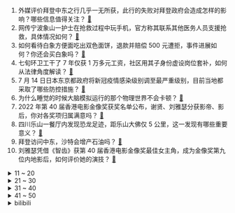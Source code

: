1. 外媒评价拜登中东之行几乎一无所获，此行的失败对拜登政府会造成怎样的影响？哪些信息值得关注？ [:link:](https://www.zhihu.com/question/543796510)
2. 网传宁波象山一护士在抢救过程中玩手机，官方称其联系其他医务人员支援抢救，具体情况如何？ [:link:](https://www.zhihu.com/question/543803872)
3. 如何看待白象方便面吃出双色面饼，退款并赔偿 500 元遭拒，事件进展如何？你还会买白象吗？ [:link:](https://www.zhihu.com/question/543428200)
4. 七旬环卫工干了 7 年仅获 1 万多元工资，社区用其子身份虚设岗位套补，如何从法律角度解读？ [:link:](https://www.zhihu.com/question/543799302)
5. 7 月 14 日日本东京都政府将新冠疫情感染级别调至最严重级别，目前当地都采取了哪些防控措施？ [:link:](https://www.zhihu.com/question/543239460)
6. 为什么睡觉的时候大脑模拟运行的那个物理世界不会卡顿？ [:link:](https://www.zhihu.com/question/514358829)
7. 2022 年第 40 届香港电影金像奖获奖名单公布，谢贤、刘雅瑟分获影帝、影后，你对各奖项归属满意吗？ [:link:](https://www.zhihu.com/question/543806932)
8. 四川乐山一餐厅内发现恐龙足迹，距乐山大佛仅 5 公里，这一发现有哪些重要意义？ [:link:](https://www.zhihu.com/question/543758718)
9. 拜登访问中东，沙特会增产石油吗？ [:link:](https://www.zhihu.com/question/543651621)
10. 刘雅瑟凭借《智齿》获第 40 届香港电影金像奖最佳女主角，成为金像奖第九位内地影后，如何评价她的演技？ [:link:](https://www.zhihu.com/question/543825890)
<details>
<summary>11 ~ 20</summary>

11. 交警认定郑州女大学生车祸系货车全责，高德回应会持续履行平台责任，货车司机将承担哪些法律责任？ [:link:](https://www.zhihu.com/question/543742261)
12. 如何看待王麻子菜刀直播拍蒜？这种营销方式能够提高销量吗？ [:link:](https://www.zhihu.com/question/543387740)
13. AI 是不是已经毁了围棋这一古老的游戏？ [:link:](https://www.zhihu.com/question/266132270)
14. 太阳队现在才正式留下艾顿，此举是利大于弊还是弊大于利？ [:link:](https://www.zhihu.com/question/543419889)
15. 猴痘病毒全球感染逼近万例，会不会成为继新冠肺炎后下一个严重的全球性公共卫生紧急事件? [:link:](https://www.zhihu.com/question/543194224)
16. 单论军事，这次乌克兰军队在世界上算什么水平？ [:link:](https://www.zhihu.com/question/530653675)
17. 人生中有哪些你越早明白就越好的道理？ [:link:](https://www.zhihu.com/question/525662605)
18. 为什么《唐伯虎点秋香》里唐伯虎娶的 8 个老婆都是赌鬼，最后连秋香也不例外？ [:link:](https://www.zhihu.com/question/542062283)
19. 新能源趋势下，过往燃油时代称霸的品牌，地位能否一如既往？ [:link:](https://www.zhihu.com/question/543418654)
20. 为什么好多人出国多年英语还不好？ [:link:](https://www.zhihu.com/question/50129660)
</details>
<details>
<summary>21 ~ 30</summary>

21. 警方通报「炫富网红疑用警用飞机拍段子」，称拍摄视频所用直升机为民用直升机，具体情况如何？ [:link:](https://www.zhihu.com/question/543786293)
22. 画师羽蛇事件的全貌是什么？ [:link:](https://www.zhihu.com/question/543378467)
23. 2022 LPL 夏季赛 V5 1:2 不敌 WBG 遭遇赛季首败，如何评价这场比赛？ [:link:](https://www.zhihu.com/question/543829441)
24. 如何证明根号 2 是无理数？ [:link:](https://www.zhihu.com/question/61798983)
25. 考研进 985 和高考进 985 有什么区别？ [:link:](https://www.zhihu.com/question/475784933)
26. 为什么短短几个月艾玛沃特森的皮肤、颜值会发生这么大的变化？ [:link:](https://www.zhihu.com/question/541776577)
27. 宋江为什么要归顺朝廷去当芝麻绿豆官？ [:link:](https://www.zhihu.com/question/534898537)
28. 《亮剑》中孔捷的能力真的很差吗？他是不是被低估了？ [:link:](https://www.zhihu.com/question/542070100)
29. 英媒透露蓬佩奥要参选美国总统，并准备和特朗普竞争，其获胜几率有多大？还有哪些信息值得关注？ [:link:](https://www.zhihu.com/question/543771974)
30. 微信头像会影响第一印象吗？ [:link:](https://www.zhihu.com/question/26833362)
</details>
<details>
<summary>31 ~ 40</summary>

31. 如何看待2022年上半年长租房成交量持续增长？释放了哪些信号？ [:link:](https://www.zhihu.com/question/543320045)
32. 我国首个高清无线音频标准 HWA 发布，能否代表音质实力的象征？ [:link:](https://www.zhihu.com/question/543398335)
33. 有哪些科目二倒车入库技巧？ [:link:](https://www.zhihu.com/question/27759224)
34. 如何评价《原神》2.8 版本海岛活动中万叶篇「春庭景如旧」的叙事与关卡设计？ [:link:](https://www.zhihu.com/question/543805305)
35. 高三最后一年努力真的来得及吗? [:link:](https://www.zhihu.com/question/543658139)
36. 你什么时候发现真的有天赋差距的? [:link:](https://www.zhihu.com/question/531148965)
37. 明明知道行动就有收获，但为什么就是瞻前顾后，行动不起来？ [:link:](https://www.zhihu.com/question/542863723)
38. 广州荔湾海龙街道就入户排查做法欠妥道歉，这次事件都到哪些警示作用？入户排查的正确做法是怎样的？ [:link:](https://www.zhihu.com/question/543864040)
39. 人可以极简主义到什么程度？ [:link:](https://www.zhihu.com/question/313020218)
40. 如何看待小米手机因出现划痕或轻微缺陷保修期内拒绝保修，被意大利罚款约 2176 万元？对小米有何影响？ [:link:](https://www.zhihu.com/question/543799938)
</details>
<details>
<summary>41 ~ 50</summary>

41. 浙江宁波一休闲渔船发生侧翻致 16 人落水，7 人死亡，这类渔船有哪些安全隐患？ [:link:](https://www.zhihu.com/question/543782676)
42. 《原神》里有没有一种可能，坎瑞亚是非正义的一方？ [:link:](https://www.zhihu.com/question/536211509)
43. 《红楼梦》一到五回可以分几层？ [:link:](https://www.zhihu.com/question/542562748)
44. 人间清醒是什么样子？ [:link:](https://www.zhihu.com/question/494108902)
45. 7 月 17 日上海新增本土病例「3+14」，均在隔离管控中发现，目前当地疫情情况如何？ [:link:](https://www.zhihu.com/question/543860206)
46. 7 月 17 日 WTT 王曼昱/孙颖莎 3-0 战胜日本组合夺女双冠军，如何评价两人在比赛中的表现？ [:link:](https://www.zhihu.com/question/543858938)
47. 什么时候你突然明白钱有多重要? [:link:](https://www.zhihu.com/question/542951445)
48. 如何评价罗晋、夏雨主演的电视剧《庭外》？ [:link:](https://www.zhihu.com/question/543215382)
49. 如何防止被小人算计？ [:link:](https://www.zhihu.com/question/21721787)
50. 18 岁成人礼想要一个 iPad Pro 和笔过分吗？ [:link:](https://www.zhihu.com/question/536923616)
</details><details>
<summary>bilibili</summary>

1. 【 还在流浪 | 官方MV 】周杰伦 第二首主打 方文山以「流浪」为主题 写出充满复古电影的感伤 [:link:](//www.bilibili.com/video/BV1Da411n793)
2. 假如你只剩三天时间······ [:link:](//www.bilibili.com/video/BV1SF411N79y)
3. 我放暑假，只办三件事！ [:link:](//www.bilibili.com/video/BV1Br4y1j7JA)
4. “社死了...但也快乐了！” [:link:](//www.bilibili.com/video/BV1cY4y1E77p)
5. 碰上真厨子了，我感觉我要失业了！ [:link:](//www.bilibili.com/video/BV1EY4y1J7k8)
6. 又不是天天去博物馆，当然要好好记录啊，只要无视一切，你就可以出大片 [:link:](//www.bilibili.com/video/BV1RB4y1h73r)
7. 《未定事件簿》「约定之日」活动PV：眷慕似海，应许此生 [:link:](//www.bilibili.com/video/BV14a411H7ea)
8. 美国最幸运的人是谁？【硬核狠人36】 [:link:](//www.bilibili.com/video/BV1G94y1Q75m)
9. 剑来！！！ [:link:](//www.bilibili.com/video/BV1x34y1H7gQ)
10. 你太低估00后的犟嘴能力了 [:link:](//www.bilibili.com/video/BV1SS4y1J7YP)
<details>
<summary>11 ~ 20</summary>

11. 【原神金苹果群岛】(7.17已完结)宝箱全收集！原神2.8限时海岛！精准分类，路线规划！全网最贴心的金苹果群岛宝箱攻略！ [:link:](//www.bilibili.com/video/BV1YT411J7Gz)
12. 震惊：穿山甲VS自己的鬼畜视频？ [:link:](//www.bilibili.com/video/BV1Fe4y1d7HV)
13. 【ITZY】"SNEAKERS" M/V [:link:](//www.bilibili.com/video/BV1nT411J7Ek)
14. 【原神】2.8金苹果群岛宝箱全收集 （已更新至破破岛） [:link:](//www.bilibili.com/video/BV1Me4y1d7sH)
15. 你的转发投币！也许能救人一命？在中国被毒蛇咬了应该用什么血清？ [:link:](//www.bilibili.com/video/BV1ET411J7P2)
16. 猫：妈妈！我不想玩了！！！ [:link:](//www.bilibili.com/video/BV1ya411Q7mb)
17. 《关于央视新闻粉丝突破1000万这件事》 [:link:](//www.bilibili.com/video/BV1HU4y1B7gp)
18. 约尔太太想让我告白~ [:link:](//www.bilibili.com/video/BV1ea411Q721)
19. 0热搜，但收视率第一！别让它凉掉！疯狂安利《大山的女儿》 [:link:](//www.bilibili.com/video/BV1da411n7kd)
20. 【时代少年团】《时代夏令营》02：全力以赴的升舱战 [:link:](//www.bilibili.com/video/BV1xG411p7NA)
</details>
<details>
<summary>21 ~ 30</summary>

21. 【直播录像】鹿鸣直播，一起来玩吧~ [:link:](//www.bilibili.com/video/BV1jf4y1o78M)
22. 被骗了：蜜雪冰城根本不是卖奶茶的 [:link:](//www.bilibili.com/video/BV1St4y147mK)
23. 【特效向】最 离 大 谱 的 作 品 [:link:](//www.bilibili.com/video/BV1RU4y1q7F4)
24. 捡猫捡出快乐捡来治愈捡到平穷，这就是明仔团队 [:link:](//www.bilibili.com/video/BV17G411p7Gs)
25. 和日本女友异地快3年，当再次出现在她面前以后... [:link:](//www.bilibili.com/video/BV1re4y1X76e)
26. 三号楼反攻猫德学院 [:link:](//www.bilibili.com/video/BV1aN4y1T7mH)
27. 这艺术是不是太超前了 [:link:](//www.bilibili.com/video/BV1kd4y1D7DH)
28. “ 冰  块  刺  客 ” [:link:](//www.bilibili.com/video/BV1UB4y1h7Mt)
29. 嘻→嘻↘嘻↗嘻↗嘻↘2.0 [:link:](//www.bilibili.com/video/BV1734y1J7Qo)
30. 【原神】4个满命满精毕业鹿野院联机可以爽到什么程度？！ [:link:](//www.bilibili.com/video/BV1xY4y1771C)
</details>
<details>
<summary>31 ~ 40</summary>

31. 【散人】恋综最强女嘉宾 无敌美貌！拿捏全场！ [:link:](//www.bilibili.com/video/BV1UY4y177N3)
32. 谢谢姐妹们的包容 [:link:](//www.bilibili.com/video/BV1ag411f7dw)
33. 【原神/BOFXVI】enchanted love (可莉与嘟嘟可) [:link:](//www.bilibili.com/video/BV1Ca411Q7aK)
34. 【荒野大镖客2】我的亚瑟比任何人都需要救赎（第八期） [:link:](//www.bilibili.com/video/BV16t4y147qb)
35. 这就是小时候想要东西（父母起初不给你买，后来又给买了）的原因 [:link:](//www.bilibili.com/video/BV1n94y1Q7ti)
36. 卧槽？这得热成什么鬼样子 [:link:](//www.bilibili.com/video/BV1434y1H7CC)
37. 考公和打工太卷，去读研读博，等待你的将是……【非升即走！】｜学术和科研的4个真相 [:link:](//www.bilibili.com/video/BV19d4y1D7Ye)
38. 又双叒叕到了老弟的绝望周末 [:link:](//www.bilibili.com/video/BV1UF411N7Hf)
39. 挑战制作DIY水扇子，这效果你们给我打几分 [:link:](//www.bilibili.com/video/BV1vY4y177M7)
40. 2022年   我还在  跳  寄明月 [:link:](//www.bilibili.com/video/BV1rt4y147DT)
</details>
<details>
<summary>41 ~ 50</summary>

41. 危！哥哥你别走，没了你我怎么活？《水浒传》P30 [:link:](//www.bilibili.com/video/BV17f4y1o7iC)
42. 《小陈总之双喜临门》 [:link:](//www.bilibili.com/video/BV1Ta411H7Z6)
43. 【花小烙】来认识一下聪明又“温顺”的大象吧！ [:link:](//www.bilibili.com/video/BV1ca411X74r)
44. 老司机都知道的，大货车保命暗语！ [:link:](//www.bilibili.com/video/BV1jt4y147Fx)
45. “这才是地球原本的模样，太震撼了！” [:link:](//www.bilibili.com/video/BV1gW4y1m7r1)
46. 没有人比我更懂小陈总... [:link:](//www.bilibili.com/video/BV1Ke4y1d7bi)
47. 有钱没钱快乐就好 [:link:](//www.bilibili.com/video/BV11a411Q7ML)
48. 《自信》 [:link:](//www.bilibili.com/video/BV1W34y1H77U)
49. 《一点也不疼》 [:link:](//www.bilibili.com/video/BV1YG411p7Vs)
50. 【野生人类图鉴】20岁了，头上还没长出摄像头，正常吗？ [:link:](//www.bilibili.com/video/BV1uG411p78D)
</details>
<details>
<summary>51 ~ 60</summary>

51. 迪士尼版权到期，米老鼠以后可以随便用了吗？ [:link:](//www.bilibili.com/video/BV1cG411p7sp)
52. 【才浅手工】工具不齐无所谓！菜刀砍出两米斩马刀 [:link:](//www.bilibili.com/video/BV1Pr4y1J76C)
53. 【真人特效】会用飞雷神，竟只做这些事 [:link:](//www.bilibili.com/video/BV1UV4y1E7QU)
54. 大家好我是阿杰，B站我来了！ [:link:](//www.bilibili.com/video/BV18r4y1j7bR)
55. 当你做了一辈子好事却上不了天堂时 [:link:](//www.bilibili.com/video/BV1eG411p7q7)
56. 最强对最强！B站陈奕迅×周董《最伟大的作品》真.粤语版！ [:link:](//www.bilibili.com/video/BV1Ef4y1o7JB)
57. “近视，每天都是一场赌局” [:link:](//www.bilibili.com/video/BV1AG411p7zM)
58. 夏日必备美味（铁板虾滑）适合12个月以上宝宝们的一道美食！ [:link:](//www.bilibili.com/video/BV1tB4y1v7mY)
59. 《 奇 怪 的 鼠 鼠 增 加 了 》 [:link:](//www.bilibili.com/video/BV1xU4y1B7QP)
60. 2021.07.13 B站是这样崩的 [:link:](//www.bilibili.com/video/BV18U4y1B7nA)
</details>
<details>
<summary>61 ~ 70</summary>

61. 蜜雪冰城主题曲升级啦~ [:link:](//www.bilibili.com/video/BV1hG411p73b)
62. 评价最低篇章！遭千夫所指！《海贼王》和之国篇到底出了什么问题？ [:link:](//www.bilibili.com/video/BV1bV4y1J75w)
63. 一分钟教会你如何整理自己的家（塑料袋篇） [:link:](//www.bilibili.com/video/BV1Ya411Q7zK)
64. 死前的最后一局游戏，让他找到了活下去的意义。 [:link:](//www.bilibili.com/video/BV1eW4y1m7oK)
65. 中式审美高级之处就在于，连性感也可以含蓄表达 [:link:](//www.bilibili.com/video/BV1wW4y1m7Qp)
66. 8项提名0中,周杰伦被低估的专辑丨八度空间20周年企划 [:link:](//www.bilibili.com/video/BV1ya411Q7KU)
67. 这是不是你女朋友在外面旅游的样子 [:link:](//www.bilibili.com/video/BV1je4y1d7pg)
68. 女同事拉我吃4000元日料，还要我付钱？【凭啥这么贵ep40-空蝉怀石料理】 [:link:](//www.bilibili.com/video/BV1MB4y1a7Ro)
69. 《肾化危机》 [:link:](//www.bilibili.com/video/BV15W4y1m7io)
70. 【子宫脱垂】子宫会慢慢掉出体外？不生也有风险？这些雷区你踩了吗？【灰细胞】 [:link:](//www.bilibili.com/video/BV1xT411J7KS)
</details>
<details>
<summary>71 ~ 80</summary>

71. 至 冬 人❄️ [:link:](//www.bilibili.com/video/BV1LG411p7mD)
72. 【德凯奥特曼开播吐槽】末日你在赣神魔？有没有空？来把男枪？ [:link:](//www.bilibili.com/video/BV18U4y1B7jh)
73. 我淘来了全世界各种最硬的东西！看着就开始离谱 [:link:](//www.bilibili.com/video/BV1DS4y1J7TJ)
74. 真的有人吃这玩意吗？！ [:link:](//www.bilibili.com/video/BV1bB4y1v7vF)
75. 【原神海岛】2.8金苹果群岛「幻境海螺」全收集 [:link:](//www.bilibili.com/video/BV1HN4y1T7R4)
76. 第一天送外卖。一天2000元！ 没错，是亏2000。 丨 day 2 [:link:](//www.bilibili.com/video/BV1FT411n79E)
77. 当 🐔 老 了 [:link:](//www.bilibili.com/video/BV15B4y1879g)
78. 欺骗餐，绝对不是乱吃，正常的捡脂瘾食。 [:link:](//www.bilibili.com/video/BV1eW4y1m75c)
79. 用一盒棉签拼了个小房子 [:link:](//www.bilibili.com/video/BV1wN4y1T7zm)
80. 最伟大的新操你们喜欢吗？ [:link:](//www.bilibili.com/video/BV1ZF411N7TW)
</details>
<details>
<summary>81 ~ 90</summary>

81. 爆哭！她离世后的这场戏，所有演员都演不过真实村民的真情流露...... [:link:](//www.bilibili.com/video/BV17Y4y177zu)
82. 两只小猴子落水，看看大猴子是如何解救的！ [:link:](//www.bilibili.com/video/BV1VV4y1H7Xx)
83. 木头做的吊扇应该可以用很多年，一次成功，很完美！ [:link:](//www.bilibili.com/video/BV1UT411J71Y)
84. 真不同饭店  厨子探店¥248.5 [:link:](//www.bilibili.com/video/BV1aW4y1m7nr)
85. 《 内 蒙 古 美 食 大 试 吃 》 [:link:](//www.bilibili.com/video/BV16T411J7D2)
86. 升2key翻唱杰伦《还在流浪》寻回熟悉的味道！ [:link:](//www.bilibili.com/video/BV1VN4y1T7Jx)
87. 网友：你是站在凳子上吗？ [:link:](//www.bilibili.com/video/BV1KV4y1H7Bc)
88. 酷暑中骑行南疆，高速公路上连续爆胎心态差点没绷住，皮山县城闲置房内扎营 [:link:](//www.bilibili.com/video/BV1Hd4y1Q7Fs)
89. 鸡 一 蛋 [:link:](//www.bilibili.com/video/BV1pG411p7YV)
90. 在无尽的沙漠当中没有树木！该如何生存下去【我的世界】 P4 [:link:](//www.bilibili.com/video/BV1QB4y1h73b)
</details>
<details>
<summary>91 ~ 100</summary>

91. 减内脏脂肪最有效的运动（瘦肚腩，无跑跳） [:link:](//www.bilibili.com/video/BV1jf4y1o76d)
92. 孤独颂歌【王心凌张天爱蔡卓妍钟欣潼吴谨言】 [:link:](//www.bilibili.com/video/BV1T34y1J7fo)
93. 【基德】花了100亿美金的韦布，为什么首发这5张照片？ [:link:](//www.bilibili.com/video/BV1ZG411H7ss)
94. 【凹凸偶像计划】男团出道曲《星辰回响》（原创同人歌14p超燃大合唱） [:link:](//www.bilibili.com/video/BV19e4y1R7gr)
95. 听我狡辩 都是玉米先动的手 [:link:](//www.bilibili.com/video/BV1KW4y1m7kB)
96. Word快速对齐姓名 [:link:](//www.bilibili.com/video/BV1sW4y1m7Mc)
97. 【我的世界 4K】耗时整整五年！数十亿方块！我们还原全网最大的古城？！ [:link:](//www.bilibili.com/video/BV1w34y1J7Xx)
98. 谁是奥特曼 [:link:](//www.bilibili.com/video/BV1pN4y1T74V)
99. 夏日一脚 [:link:](//www.bilibili.com/video/BV17B4y1v7EL)
100. 我，给我男朋友带来了极大的安全感 [:link:](//www.bilibili.com/video/BV11d4y1D7oN)
</details></details>